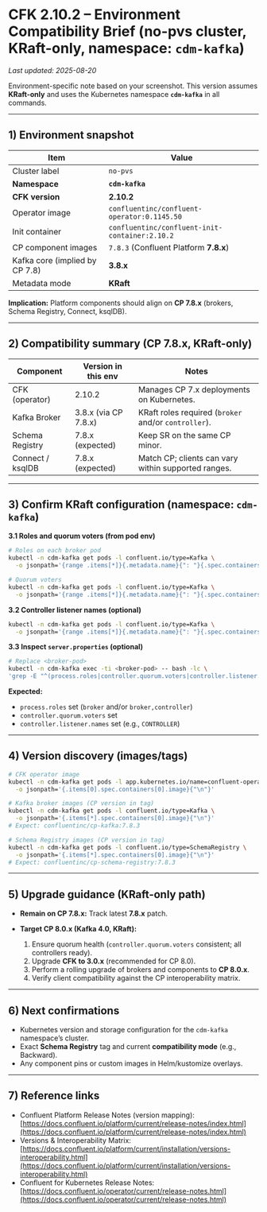 # CFK 2.10.2 – Environment Compatibility Brief (no-pvs cluster, **KRaft-only**, namespace: `cdm-kafka`)

*Last updated: 2025-08-20*

Environment-specific note based on your screenshot. This version assumes **KRaft-only** and uses the Kubernetes namespace **`cdm-kafka`** in all commands.

---

## 1) Environment snapshot

| Item                           | Value                                          |
| ------------------------------ | ---------------------------------------------- |
| Cluster label                  | `no-pvs`                                       |
| **Namespace**                  | **`cdm-kafka`**                                |
| **CFK version**                | **2.10.2**                                     |
| Operator image                 | `confluentinc/confluent-operator:0.1145.50`    |
| Init container                 | `confluentinc/confluent-init-container:2.10.2` |
| CP component images            | `7.8.3` (Confluent Platform **7.8.x**)         |
| Kafka core (implied by CP 7.8) | **3.8.x**                                      |
| Metadata mode                  | **KRaft**                                      |

**Implication:** Platform components should align on **CP 7.8.x** (brokers, Schema Registry, Connect, ksqlDB).

---

## 2) Compatibility summary (CP 7.8.x, KRaft-only)

| Component        | Version in this env  | Notes                                                |
| ---------------- | -------------------- | ---------------------------------------------------- |
| CFK (operator)   | 2.10.2               | Manages CP 7.x deployments on Kubernetes.            |
| Kafka Broker     | 3.8.x (via CP 7.8.x) | KRaft roles required (`broker` and/or `controller`). |
| Schema Registry  | 7.8.x (expected)     | Keep SR on the same CP minor.                        |
| Connect / ksqlDB | 7.8.x (expected)     | Match CP; clients can vary within supported ranges.  |

---

## 3) Confirm **KRaft** configuration (namespace: `cdm-kafka`)

**3.1 Roles and quorum voters (from pod env)**

```bash
# Roles on each broker pod
kubectl -n cdm-kafka get pods -l confluent.io/type=Kafka \
  -o jsonpath='{range .items[*]}{.metadata.name}{": "}{.spec.containers[0].env[?(@.name=="KAFKA_CFG_PROCESS_ROLES")].value}{"\n"}{end}'

# Quorum voters
kubectl -n cdm-kafka get pods -l confluent.io/type=Kafka \
  -o jsonpath='{range .items[*]}{.metadata.name}{": "}{.spec.containers[0].env[?(@.name=="KAFKA_CFG_CONTROLLER_QUORUM_VOTERS")].value}{"\n"}{end}'
```

**3.2 Controller listener names (optional)**

```bash
kubectl -n cdm-kafka get pods -l confluent.io/type=Kafka \
  -o jsonpath='{range .items[*]}{.metadata.name}{": "}{.spec.containers[0].env[?(@.name=="KAFKA_CFG_CONTROLLER_LISTENER_NAMES")].value}{"\n"}{end}'
```

**3.3 Inspect `server.properties` (optional)**

```bash
# Replace <broker-pod>
kubectl -n cdm-kafka exec -ti <broker-pod> -- bash -lc \
'grep -E "^(process.roles|controller.quorum.voters|controller.listener.names)" /etc/kafka/server.properties || true'
```

**Expected:**

* `process.roles` set (`broker` and/or `broker,controller`)
* `controller.quorum.voters` set
* `controller.listener.names` set (e.g., `CONTROLLER`)

---

## 4) Version discovery (images/tags)

```bash
# CFK operator image
kubectl -n cdm-kafka get pods -l app.kubernetes.io/name=confluent-operator \
  -o jsonpath='{.items[0].spec.containers[0].image}{"\n"}'

# Kafka broker images (CP version in tag)
kubectl -n cdm-kafka get pods -l confluent.io/type=Kafka \
  -o jsonpath='{.items[*].spec.containers[0].image}{"\n"}'
# Expect: confluentinc/cp-kafka:7.8.3

# Schema Registry images (CP version in tag)
kubectl -n cdm-kafka get pods -l confluent.io/type=SchemaRegistry \
  -o jsonpath='{.items[*].spec.containers[0].image}{"\n"}'
# Expect: confluentinc/cp-schema-registry:7.8.3
```

---

## 5) Upgrade guidance (KRaft-only path)

* **Remain on CP 7.8.x:** Track latest **7.8.x** patch.
* **Target CP 8.0.x (Kafka 4.0, KRaft):**

  1. Ensure quorum health (`controller.quorum.voters` consistent; all controllers ready).
  2. Upgrade **CFK to 3.0.x** (recommended for CP 8.0).
  3. Perform a rolling upgrade of brokers and components to **CP 8.0.x**.
  4. Verify client compatibility against the CP interoperability matrix.

---

## 6) Next confirmations

* Kubernetes version and storage configuration for the `cdm-kafka` namespace’s cluster.
* Exact **Schema Registry** tag and current **compatibility mode** (e.g., Backward).
* Any component pins or custom images in Helm/kustomize overlays.

---

## 7) Reference links

* Confluent Platform Release Notes (version mapping): [https://docs.confluent.io/platform/current/release-notes/index.html](https://docs.confluent.io/platform/current/release-notes/index.html)
* Versions & Interoperability Matrix: [https://docs.confluent.io/platform/current/installation/versions-interoperability.html](https://docs.confluent.io/platform/current/installation/versions-interoperability.html)
* Confluent for Kubernetes Release Notes: [https://docs.confluent.io/operator/current/release-notes.html](https://docs.confluent.io/operator/current/release-notes.html)
